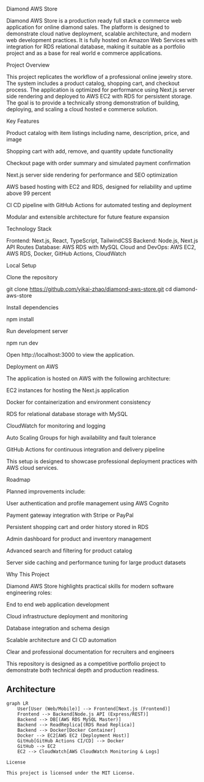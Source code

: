 Diamond AWS Store

Diamond AWS Store is a production ready full stack e commerce web application for online diamond sales. The platform is designed to demonstrate cloud native deployment, scalable architecture, and modern web development practices. It is fully hosted on Amazon Web Services with integration for RDS relational database, making it suitable as a portfolio project and as a base for real world e commerce applications.

Project Overview

This project replicates the workflow of a professional online jewelry store. The system includes a product catalog, shopping cart, and checkout process. The application is optimized for performance using Next.js server side rendering and deployed to AWS EC2 with RDS for persistent storage. The goal is to provide a technically strong demonstration of building, deploying, and scaling a cloud hosted e commerce solution.

Key Features

Product catalog with item listings including name, description, price, and image

Shopping cart with add, remove, and quantity update functionality

Checkout page with order summary and simulated payment confirmation

Next.js server side rendering for performance and SEO optimization

AWS based hosting with EC2 and RDS, designed for reliability and uptime above 99 percent

CI CD pipeline with GitHub Actions for automated testing and deployment

Modular and extensible architecture for future feature expansion

Technology Stack

Frontend: Next.js, React, TypeScript, TailwindCSS
Backend: Node.js, Next.js API Routes
Database: AWS RDS with MySQL
Cloud and DevOps: AWS EC2, AWS RDS, Docker, GitHub Actions, CloudWatch

Local Setup

Clone the repository

git clone https://github.com/yikai-zhao/diamond-aws-store.git
cd diamond-aws-store


Install dependencies

npm install


Run development server

npm run dev


Open http://localhost:3000
 to view the application.

Deployment on AWS

The application is hosted on AWS with the following architecture:

EC2 instances for hosting the Next.js application

Docker for containerization and environment consistency

RDS for relational database storage with MySQL

CloudWatch for monitoring and logging

Auto Scaling Groups for high availability and fault tolerance

GitHub Actions for continuous integration and delivery pipeline

This setup is designed to showcase professional deployment practices with AWS cloud services.

Roadmap

Planned improvements include:

User authentication and profile management using AWS Cognito

Payment gateway integration with Stripe or PayPal

Persistent shopping cart and order history stored in RDS

Admin dashboard for product and inventory management

Advanced search and filtering for product catalog

Server side caching and performance tuning for large product datasets

Why This Project

Diamond AWS Store highlights practical skills for modern software engineering roles:

End to end web application development

Cloud infrastructure deployment and monitoring

Database integration and schema design

Scalable architecture and CI CD automation

Clear and professional documentation for recruiters and engineers

This repository is designed as a competitive portfolio project to demonstrate both technical depth and production readiness.

## Architecture

```mermaid
graph LR
    User[User (Web/Mobile)] --> Frontend[Next.js (Frontend)]
    Frontend --> Backend[Node.js API (Express/REST)]
    Backend --> DB[(AWS RDS MySQL Master)]
    Backend --> ReadReplica[(RDS Read Replica)]
    Backend --> Docker[Docker Container]
    Docker --> EC2[AWS EC2 (Deployment Host)]
    GitHub[GitHub Actions CI/CD] --> Docker
    GitHub --> EC2
    EC2 --> CloudWatch[AWS CloudWatch Monitoring & Logs]

License

This project is licensed under the MIT License.
